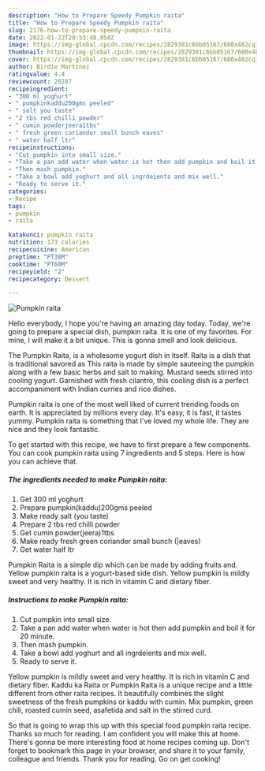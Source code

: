 ```yaml
---
description: "How to Prepare Speedy Pumpkin raita"
title: "How to Prepare Speedy Pumpkin raita"
slug: 2176-how-to-prepare-speedy-pumpkin-raita
date: 2022-01-22T20:53:48.050Z
image: https://img-global.cpcdn.com/recipes/2829381c6bb05167/680x482cq70/pumpkin-raita-recipe-main-photo.jpg
thumbnail: https://img-global.cpcdn.com/recipes/2829381c6bb05167/680x482cq70/pumpkin-raita-recipe-main-photo.jpg
cover: https://img-global.cpcdn.com/recipes/2829381c6bb05167/680x482cq70/pumpkin-raita-recipe-main-photo.jpg
author: Birdie Martinez
ratingvalue: 4.4
reviewcount: 20287
recipeingredient:
- "300 ml yoghurt"
- " pumpkinkaddu200gms peeled"
- " salt you taste"
- "2 tbs red chilli powder"
- " cumin powderjeera1tbs"
- " fresh green coriander small bunch eaves"
- " water half ltr"
recipeinstructions:
- "Cut pumpkin into small size."
- "Take a pan add water when water is hot then add pumpkin and boil it for 20 minute."
- "Then mash pumpkin."
- "Take a bowl add yoghurt and all ingrdeients and mix well."
- "Ready to serve it."
categories:
- Recipe
tags:
- pumpkin
- raita

katakunci: pumpkin raita 
nutrition: 173 calories
recipecuisine: American
preptime: "PT38M"
cooktime: "PT60M"
recipeyield: "2"
recipecategory: Dessert

---
```



![Pumpkin raita](https://img-global.cpcdn.com/recipes/2829381c6bb05167/680x482cq70/pumpkin-raita-recipe-main-photo.jpg)

Hello everybody, I hope you're having an amazing day today. Today, we're going to prepare a special dish, pumpkin raita. It is one of my favorites. For mine, I will make it a bit unique. This is gonna smell and look delicious.

The Pumpkin Raita, is a wholesome yogurt dish in itself. Raita is a dish that is traditional savored as This raita is made by simple sauteeing the pumpkin along with a few basic herbs and salt to making. Mustard seeds stirred into cooling yogurt. Garnished with fresh cilantro, this cooling dish is a perfect accompaniment with Indian curries and rice dishes.

Pumpkin raita is one of the most well liked of current trending foods on earth. It is appreciated by millions every day. It's easy, it is fast, it tastes yummy. Pumpkin raita is something that I've loved my whole life. They are nice and they look fantastic.


To get started with this recipe, we have to first prepare a few components. You can cook pumpkin raita using 7 ingredients and 5 steps. Here is how you can achieve that.

<!--inarticleads1-->

##### The ingredients needed to make Pumpkin raita:

1. Get 300 ml yoghurt
1. Prepare  pumpkin(kaddu)200gms peeled
1. Make ready  salt (you taste)
1. Prepare 2 tbs red chilli powder
1. Get  cumin powder(jeera)1tbs
1. Make ready  fresh green coriander small bunch (|eaves)
1. Get  water half ltr


Pumpkin Raita is a simple dip which can be made by adding fruits and. Yellow pumpkin raita is a yogurt-based side dish. Yellow pumpkin is mildly sweet and very healthy. It is rich in vitamin C and dietary fiber. 

<!--inarticleads2-->

##### Instructions to make Pumpkin raita:

1. Cut pumpkin into small size.
1. Take a pan add water when water is hot then add pumpkin and boil it for 20 minute.
1. Then mash pumpkin.
1. Take a bowl add yoghurt and all ingrdeients and mix well.
1. Ready to serve it.


Yellow pumpkin is mildly sweet and very healthy. It is rich in vitamin C and dietary fiber. Kaddu ka Raita or Pumpkin Raita is a unique recipe and a little different from other raita recipes. It beautifully combines the slight sweetness of the fresh pumpkins or kaddu with cumin. Mix pumpkin, green chili, roasted cumin seed, asafetida and salt in the stirred curd. 

So that is going to wrap this up with this special food pumpkin raita recipe. Thanks so much for reading. I am confident you will make this at home. There's gonna be more interesting food at home recipes coming up. Don't forget to bookmark this page in your browser, and share it to your family, colleague and friends. Thank you for reading. Go on get cooking!
